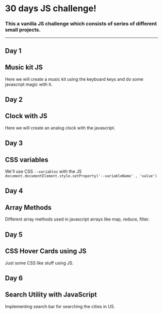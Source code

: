 # 30 days JS challenge!

### This a vanilla JS challenge which consists of series of different small projects.

---

## Day 1

## Music kit JS

Here we will create a music kit using the keyboard keys and do some javascript magic with it.

## Day 2

## Clock with JS

Here we will create an analog clock with the javascript.

## Day 3

## CSS variables

We'll use CSS `--variables` with the JS `document.documentElement.style.setProperty('--variableName' , 'value')`

## Day 4

## Array Methods

Different array methods used in javascript arrays like map, reduce, filter.

## Day 5

## CSS Hover Cards using JS

Just some CSS like stuff using JS.

## Day 6

## Search Utility with JavaScript

Implementing search bar for searching the cities in US.
